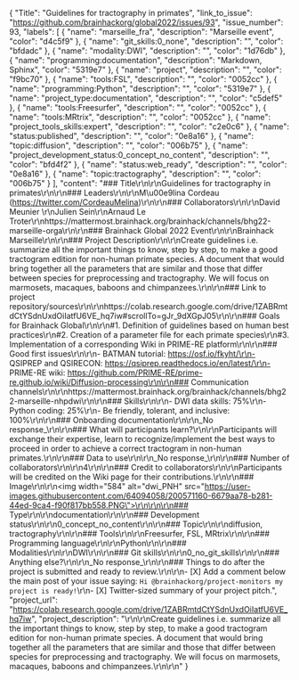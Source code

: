 {
  "Title": "Guidelines for tractography in primates",
  "link_to_issue": "https://github.com/brainhackorg/global2022/issues/93",
  "issue_number": 93,
  "labels": [
    {
      "name": "marseille_fra",
      "description": "Marseille event",
      "color": "d4c5f9"
    },
    {
      "name": "git_skills:0_none",
      "description": "",
      "color": "bfdadc"
    },
    {
      "name": "modality:DWI",
      "description": "",
      "color": "1d76db"
    },
    {
      "name": "programming:documentation",
      "description": "Markdown, Sphinx",
      "color": "5319e7"
    },
    {
      "name": "project",
      "description": "",
      "color": "f9bc70"
    },
    {
      "name": "tools:FSL",
      "description": "",
      "color": "0052cc"
    },
    {
      "name": "programming:Python",
      "description": "",
      "color": "5319e7"
    },
    {
      "name": "project_type:documentation",
      "description": "",
      "color": "c5def5"
    },
    {
      "name": "tools:Freesurfer",
      "description": "",
      "color": "0052cc"
    },
    {
      "name": "tools:MRtrix",
      "description": "",
      "color": "0052cc"
    },
    {
      "name": "project_tools_skills:expert",
      "description": "",
      "color": "c2e0c6"
    },
    {
      "name": "status:published",
      "description": "",
      "color": "0e8a16"
    },
    {
      "name": "topic:diffusion",
      "description": "",
      "color": "006b75"
    },
    {
      "name": "project_development_status:0_concept_no_content",
      "description": "",
      "color": "bfd4f2"
    },
    {
      "name": "status:web_ready",
      "description": "",
      "color": "0e8a16"
    },
    {
      "name": "topic:tractography",
      "description": "",
      "color": "006b75"
    }
  ],
  "content": "### Title\r\n\r\nGuidelines for tractography in primates\r\n\r\n### Leaders\r\n\r\nM\u00e9lina Cordeau (https://twitter.com/CordeauMelina)\r\n\r\n### Collaborators\r\n\r\nDavid Meunier \r\nJulien Sein\r\nArnaud Le Troter\r\nhttps://mattermost.brainhack.org/brainhack/channels/bhg22-marseille-orga\r\n\r\n### Brainhack Global 2022 Event\r\n\r\nBrainhack Marseille\r\n\r\n### Project Description\r\n\r\nCreate guidelines i.e. summarize all the important things to know, step by step, to make a good tractogram edition for non-human primate species. A document that would bring together all the parameters that are similar and those that differ between species for preprocessing and tractography. We will focus on marmosets, macaques, baboons and chimpanzees.\r\n\r\n### Link to project repository/sources\r\n\r\nhttps://colab.research.google.com/drive/1ZABRmtdCtYSdnUxdOiIatfU6VE_hq7iw#scrollTo=gJr_9dXGpJ05\r\n\r\n### Goals for Brainhack Global\r\n\r\n#1. Definition of guidelines based on human best practices\r\n#2. Creation of a parameter file for each primate species\r\n#3. Implementation of a corresponding Wiki in PRIME-RE platform\r\n\r\n### Good first issues\r\n\r\n- BATMAN tutorial: https://osf.io/fkyht/\r\n- QSIPREP and QSIRECON: https://qsiprep.readthedocs.io/en/latest/\r\n- PRIME-RE wiki: https://github.com/PRIME-RE/prime-re.github.io/wiki/Diffusion-processing\r\n\r\n### Communication channels\r\n\r\nhttps://mattermost.brainhack.org/brainhack/channels/bhg22-marseille-nhpdwi\r\n\r\n### Skills\r\n\r\n- DWI data skills: 75%\r\n- Python coding: 25%\r\n- Be friendly, tolerant, and inclusive: 100%\r\n\r\n### Onboarding documentation\r\n\r\n_No response_\r\n\r\n### What will participants learn?\r\n\r\nParticipants will exchange their expertise, learn to recognize/implement the best ways to proceed in order to achieve a correct tractogram in non-human primates.\r\n\r\n### Data to use\r\n\r\n_No response_\r\n\r\n### Number of collaborators\r\n\r\n4\r\n\r\n### Credit to collaborators\r\n\r\nParticipants will be credited on the Wiki page for their contributions.\r\n\r\n### Image\r\n\r\n<img width=\"584\" alt=\"dwi_PNH\" src=\"https://user-images.githubusercontent.com/64094058/200571160-6679aa78-b281-44ed-9ca4-f90f817bb558.PNG\">\r\n\r\n\r\n### Type\r\n\r\ndocumentation\r\n\r\n### Development status\r\n\r\n0_concept_no_content\r\n\r\n### Topic\r\n\r\ndiffusion, tractography\r\n\r\n### Tools\r\n\r\nFreesurfer, FSL, MRtrix\r\n\r\n### Programming language\r\n\r\nPython\r\n\r\n### Modalities\r\n\r\nDWI\r\n\r\n### Git skills\r\n\r\n0_no_git_skills\r\n\r\n### Anything else?\r\n\r\n_No response_\r\n\r\n### Things to do after the project is submitted and ready to review.\r\n\r\n- [X] Add a comment below the main post of your issue saying: `Hi @brainhackorg/project-monitors my project is ready!`\r\n- [X] Twitter-sized summary of your project pitch.",
  "project_url": "https://colab.research.google.com/drive/1ZABRmtdCtYSdnUxdOiIatfU6VE_hq7iw",
  "project_description": "\r\n\r\nCreate guidelines i.e. summarize all the important things to know, step by step, to make a good tractogram edition for non-human primate species. A document that would bring together all the parameters that are similar and those that differ between species for preprocessing and tractography. We will focus on marmosets, macaques, baboons and chimpanzees.\r\n\r\n"
}
